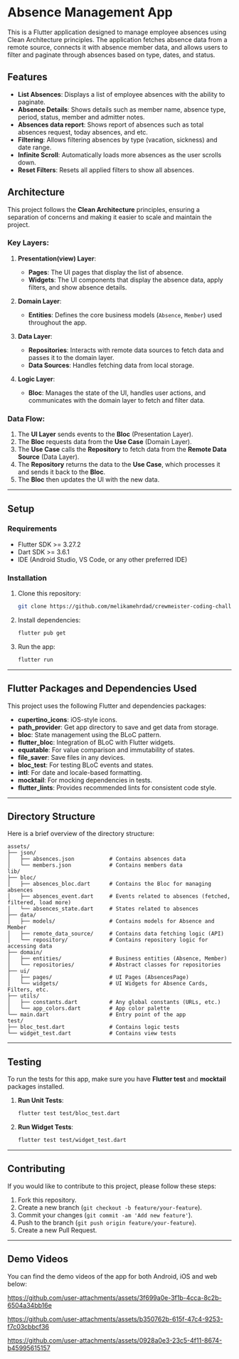 
# **Absence Management App**

This is a Flutter application designed to manage employee absences using Clean Architecture principles. The application fetches absence data from a remote source, connects it with absence member data, and allows users to filter and paginate through absences based on type, dates, and status.

## **Features**
- **List Absences**: Displays a list of employee absences with the ability to paginate.
- **Absence Details**: Shows details such as member name, absence type, period, status, member and admitter notes.
- **Absences data report**: Shows report of absences such as total absences request, today absences, and etc.
- **Filtering**: Allows filtering absences by type (vacation, sickness) and date range.
- **Infinite Scroll**: Automatically loads more absences as the user scrolls down.
- **Reset Filters**: Resets all applied filters to show all absences.

## **Architecture**
This project follows the **Clean Architecture** principles, ensuring a separation of concerns and making it easier to scale and maintain the project.

### **Key Layers:**
1. **Presentation(view) Layer**:
   - **Pages**: The UI pages that display the list of absence.
   - **Widgets**: The UI components that display the absence data, apply filters, and show absence details.
  
2. **Domain Layer**:
   - **Entities**: Defines the core business models (`Absence`, `Member`) used throughout the app.
  
3. **Data Layer**:
   - **Repositories**: Interacts with remote data sources to fetch data and passes it to the domain layer.
   - **Data Sources**: Handles fetching data from local storage.

4. **Logic Layer**:
   - **Bloc**: Manages the state of the UI, handles user actions, and communicates with the domain layer to fetch and filter data.

### **Data Flow**:
1. The **UI Layer** sends events to the **Bloc** (Presentation Layer).
2. The **Bloc** requests data from the **Use Case** (Domain Layer).
3. The **Use Case** calls the **Repository** to fetch data from the **Remote Data Source** (Data Layer).
4. The **Repository** returns the data to the **Use Case**, which processes it and sends it back to the **Bloc**.
5. The **Bloc** then updates the UI with the new data.

---

## **Setup**

### **Requirements**
- Flutter SDK >= 3.27.2
- Dart SDK >= 3.6.1
- IDE (Android Studio, VS Code, or any other preferred IDE)

### **Installation**

1. Clone this repository:
    ```bash
    git clone https://github.com/melikamehrdad/crewmeister-coding-challenge.git
    ```

2. Install dependencies:
    ```bash
    flutter pub get
    ```

3. Run the app:
    ```bash
    flutter run
    ```

---

## **Flutter Packages and Dependencies Used**

This project uses the following Flutter and dependencies packages:

- **cupertino_icons**: iOS-style icons.
- **path_provider**: Get app directory to save and get data from storage.
- **bloc**: State management using the BLoC pattern.
- **flutter_bloc**: Integration of BLoC with Flutter widgets.
- **equatable**: For value comparison and immutability of states.
- **file_saver**: Save files in any devices.
- **bloc_test**: For testing BLoC events and states.
- **intl**: For date and locale-based formatting.
- **mocktail**: For mocking dependencies in tests.
- **flutter_lints**: Provides recommended lints for consistent code style.

---

## **Directory Structure**
Here is a brief overview of the directory structure:

```
assets/
├── json/
│   ├── absences.json           # Contains absences data
│   └── members.json            # Contains members data
lib/
├── bloc/
│   ├── absences_bloc.dart      # Contains the Bloc for managing absences
│   ├── absences_event.dart     # Events related to absences (fetched, filtered, load more)
│   └── absences_state.dart     # States related to absences
├── data/
│   ├── models/                 # Contains models for Absence and Member
│   ├── remote_data_source/     # Contains data fetching logic (API)
│   └── repository/             # Contains repository logic for accessing data
├── domain/
│   ├── entities/               # Business entities (Absence, Member)
│   └── repositories/           # Abstract classes for repositories
├── ui/
│   ├── pages/                  # UI Pages (AbsencesPage)
│   └── widgets/                # UI Widgets for Absence Cards, Filters, etc.
├── utils/
│   ├── constants.dart          # Any global constants (URLs, etc.)
│   └── app_colors.dart         # App color palette
└── main.dart                   # Entry point of the app
test/
├── bloc_test.dart              # Contains logic tests
└── widget_test.dart            # Contains view tests
```

---

## **Testing**

To run the tests for this app, make sure you have **Flutter test** and **mocktail** packages installed.

1. **Run Unit Tests**:
   ```bash
   flutter test test/bloc_test.dart
   ```

2. **Run Widget Tests**:
   ```bash
   flutter test test/widget_test.dart
   ```

---

## **Contributing**

If you would like to contribute to this project, please follow these steps:

1. Fork this repository.
2. Create a new branch (`git checkout -b feature/your-feature`).
3. Commit your changes (`git commit -am 'Add new feature'`).
4. Push to the branch (`git push origin feature/your-feature`).
5. Create a new Pull Request.

---

## **Demo Videos**
You can find the demo videos of the app for both Android, iOS and web below:

https://github.com/user-attachments/assets/3f699a0e-3f1b-4cca-8c2b-6504a34bb16e

https://github.com/user-attachments/assets/b350762b-615f-47c4-9253-f7c03cbbcf36

https://github.com/user-attachments/assets/0928a0e3-23c5-4f11-8674-b45995615157
